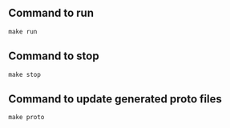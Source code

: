 ## Command to run
```
make run
```

## Command to stop
```
make stop
```

## Command to update generated proto files
```
make proto
```